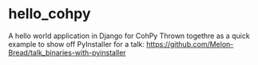 # hello_cohpy
A hello world application in Django for CohPy
Thrown togethre as a quick example to show off PyInstaller for a talk:
https://github.com/Melon-Bread/talk_binaries-with-pyinstaller
